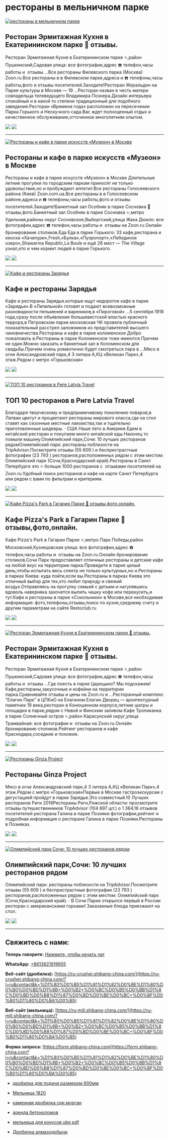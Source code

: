 # рестораны в мельничном парке

<a href="https://swt.shibang-china.com/?l=ru&img&k=%D1%80%D0%B5%D1%81%D1%82%D0%BE%D1%80%D0%B0%D0%BD%D1%8B+%D0%B2+%D0%BC%D0%B5%D0%BB%D1%8C%D0%BD%D0%B8%D1%87%D0%BD%D0%BE%D0%BC+%D0%BF%D0%B0%D1%80%D0%BA%D0%B5" target="_blank">![рестораны в мельничном парке](http://static.shibang-china.com/all-800x300/471.jpg)</a>

## Ресторан Эрмитажная Кухня в Екатерининском парке 🍴 отзывы.
Ресторан Эрмитажная Кухня в Екатерининском парке ⭐️,район Пушкинский,Садовая улица: все фотографии,адрес ☎️ телефон,часы работы и ️ отзывы …Все рестораны Филевского парка (Москва) Zoon.ru.Все рестораны в в Филевском парке,адреса и ☎️ телефоны,часы работы,фото и отзывы посетителей.Заходите!Ресторан Жеральдин на Парке культуры в Москве — 19 …Ресторан назван в честь матери совладельца телеведущего Владимира Познера.Дизайн интерьера спокойный и в какой то степени традиционный для подобного заведения.Ресторан &#171;Времена года&#187; расположен на пересечении Парка Горького и Нескучного сада.Вас ждет полноценный отдых и качественное обслуживание,отточенное многолетним опытом.


<a href="https://whatsapp.shibangsoft.com/WhatsApp.php" target="_blank" title="WhatsApp">![](http://static.shibang-china.com/icon/whatsapp.png)</a> <a href="https://swt.shibang-china.com/?l=ru&icon&k=%D1%80%D0%B5%D1%81%D1%82%D0%BE%D1%80%D0%B0%D0%BD%D1%8B+%D0%B2+%D0%BC%D0%B5%D0%BB%D1%8C%D0%BD%D0%B8%D1%87%D0%BD%D0%BE%D0%BC+%D0%BF%D0%B0%D1%80%D0%BA%D0%B5" target="_blank">![](http://static.shibang-china.com/icon/chat-ru.png)</a>

---

<a href="https://swt.shibang-china.com/?l=ru&img&k=%D1%80%D0%B5%D1%81%D1%82%D0%BE%D1%80%D0%B0%D0%BD%D1%8B+%D0%B2+%D0%BC%D0%B5%D0%BB%D1%8C%D0%BD%D0%B8%D1%87%D0%BD%D0%BE%D0%BC+%D0%BF%D0%B0%D1%80%D0%BA%D0%B5" target="_blank">![Рестораны и кафе в парке искусств &#171;Музеон&#187; в Москве](http://static.shibang-china.com/all-800x300/698.jpg)</a>

## Рестораны и кафе в парке искусств &#171;Музеон&#187; в Москве
Рестораны и кафе в парке искусств &#171;Музеон&#187; в Москве Длительные летние прогулки по городским паркам приносят не только удовольствие,но и пробуждают аппетит.Все рестораны Голосеевского района (Киев) Zoon.com.ua.Все рестораны в в Голосеевском районе,адреса и ☎️ телефоны,часы работы,фото и отзывы посетителей.Заходите!Банкетный зал Особняк в парке Сосновка 🍴 отзывы,фото.Банкетный зал Особняк в парке Сосновка ⭐️,метро Удельная,районы округ Сосновское,Выборгский,улица Жака Дюкло: все фотографии,адрес ☎️ телефон,часы работы и ️ отзывы на Zoon.ru.Онлайн бронирование столиков.Еда Еда в парке Горького: 33 кафе,ресторана и киоска &#171;Хачапури&#187;,Fresh,&#171;Булка&#187;,&#171;Пуэропорт&#187;,&#171;Лебединое озеро&#187;,Shawarma Republic,La Boule и ещё 26 мест — The Village узнал,кто и чем кормит людей в парке Горького.


<a href="https://whatsapp.shibangsoft.com/WhatsApp.php" target="_blank" title="WhatsApp">![](http://static.shibang-china.com/icon/whatsapp.png)</a> <a href="https://swt.shibang-china.com/?l=ru&icon&k=%D1%80%D0%B5%D1%81%D1%82%D0%BE%D1%80%D0%B0%D0%BD%D1%8B+%D0%B2+%D0%BC%D0%B5%D0%BB%D1%8C%D0%BD%D0%B8%D1%87%D0%BD%D0%BE%D0%BC+%D0%BF%D0%B0%D1%80%D0%BA%D0%B5" target="_blank">![](http://static.shibang-china.com/icon/chat-ru.png)</a>

---

<a href="https://swt.shibang-china.com/?l=ru&img&k=%D1%80%D0%B5%D1%81%D1%82%D0%BE%D1%80%D0%B0%D0%BD%D1%8B+%D0%B2+%D0%BC%D0%B5%D0%BB%D1%8C%D0%BD%D0%B8%D1%87%D0%BD%D0%BE%D0%BC+%D0%BF%D0%B0%D1%80%D0%BA%D0%B5" target="_blank">![Кафе и рестораны Зарядья](http://static.shibang-china.com/all-800x300/1315.jpg)</a>

## Кафе и рестораны Зарядья
Кафе и рестораны Зарядья.которые ищут недорогое кафе в парке &#171;Зарядье&#187;.В &#171;Лепильной&#187; готовят и подают всевозможные разновидности пельменей и вареников,в &#171;Пироговой&#187; …5 сентября 1918 года,сразу после объявления большевистской властью красного террора,в Петровском парке московская ЧК провела публичный показательный расстрел заложников из представителей высшего чиновничества.Рестораны и кафе в парке коломенское Добро пожаловать в.Рестораны в парке Коломенское тоже имеются.Причем не один.Можно заказать и банкетный зал в Коломенском для свадьбы.Причем очень романтично будет смотреться пара в …Мясо в огне Александровский парк,4 3 литера А,КЦ &#171;Великан Парк&#187;,4 этаж.Рядом с метро &#171;Горьковская&#187;


<a href="https://whatsapp.shibangsoft.com/WhatsApp.php" target="_blank" title="WhatsApp">![](http://static.shibang-china.com/icon/whatsapp.png)</a> <a href="https://swt.shibang-china.com/?l=ru&icon&k=%D1%80%D0%B5%D1%81%D1%82%D0%BE%D1%80%D0%B0%D0%BD%D1%8B+%D0%B2+%D0%BC%D0%B5%D0%BB%D1%8C%D0%BD%D0%B8%D1%87%D0%BD%D0%BE%D0%BC+%D0%BF%D0%B0%D1%80%D0%BA%D0%B5" target="_blank">![](http://static.shibang-china.com/icon/chat-ru.png)</a>

---

<a href="https://swt.shibang-china.com/?l=ru&img&k=%D1%80%D0%B5%D1%81%D1%82%D0%BE%D1%80%D0%B0%D0%BD%D1%8B+%D0%B2+%D0%BC%D0%B5%D0%BB%D1%8C%D0%BD%D0%B8%D1%87%D0%BD%D0%BE%D0%BC+%D0%BF%D0%B0%D1%80%D0%BA%D0%B5" target="_blank">![ТОП 10 ресторанов в Риге Latvia Travel](http://static.shibang-china.com/all-800x300/240.jpg)</a>

## ТОП 10 ресторанов в Риге Latvia Travel
Благодаря творческому и предприимчивому поколению поваров,в Латвии цветут и процветают рестораны мирового класса,где на стол ставят как сезонные местные лакомства,так и тщательно приготовленные шедевры.&nbsp;&#0183;&#32;США Наше лето в Америке.Едем в китайский ресторан и покупаем много китайской еды.Наконец то помыли машину.Олимпийский парк,Сочи: 10 лучших ресторанов рядомОлимпийский парк: рестораны поблизости на TripAdvisor.Посмотрите отзывы (55 609 ) и беспристрастные фотографии (23 793 ) ресторанов,расположенных рядом с этим местом: Олимпийский парк (Сочи,Краснодарский край).Рестораны в Санкт Петербурге это ⭐️ больше 1000 ресторанов с ️ отзывами посетителей на Zoon.ru.Удобный поиск ресторанов и кафе на карте Санкт Петербурга или рядом с вами по фильтрам и критериям.


<a href="https://whatsapp.shibangsoft.com/WhatsApp.php" target="_blank" title="WhatsApp">![](http://static.shibang-china.com/icon/whatsapp.png)</a> <a href="https://swt.shibang-china.com/?l=ru&icon&k=%D1%80%D0%B5%D1%81%D1%82%D0%BE%D1%80%D0%B0%D0%BD%D1%8B+%D0%B2+%D0%BC%D0%B5%D0%BB%D1%8C%D0%BD%D0%B8%D1%87%D0%BD%D0%BE%D0%BC+%D0%BF%D0%B0%D1%80%D0%BA%D0%B5" target="_blank">![](http://static.shibang-china.com/icon/chat-ru.png)</a>

---

<a href="https://swt.shibang-china.com/?l=ru&img&k=%D1%80%D0%B5%D1%81%D1%82%D0%BE%D1%80%D0%B0%D0%BD%D1%8B+%D0%B2+%D0%BC%D0%B5%D0%BB%D1%8C%D0%BD%D0%B8%D1%87%D0%BD%D0%BE%D0%BC+%D0%BF%D0%B0%D1%80%D0%BA%D0%B5" target="_blank">![Кафе Pizza's Park в Гагарин Парке 🍴 отзывы,фото,онлайн.](http://static.shibang-china.com/all-800x300/244.jpg)</a>

## Кафе Pizza's Park в Гагарин Парке 🍴 отзывы,фото,онлайн.
Кафе Pizza's Park в Гагарин Парке ⭐️,метро Парк Победы,район Московский,Кузнецовская улица: все фотографии,адрес ☎️ телефон,часы работы и ️ отзывы на Zoon.ru.Онлайн бронирование столиков.Сочи Парк предоставляет отличные рестораны и детские кафе на любой вкус на территории парка.Проведите в парке целый день,чтобы испытать весь спектр не только культурных,но и.Рестораны в парках Киева: куда пойти,если вы.Рестораны в парках Киева это отличный выбор для тех,кто любит природу и свежий воздух.Отправляясь на прогулку семьей с детьми и нагулявшись вдоволь наверняка захочется выпить чашку кофе или перекусить,и тут.Кафе и рестораны в парке &#171;Сокольники&#187; в Москве,вся необходимая информация: фото,телефоны,отзывы,поиск по кухне,среднему счету и другим параметрам на сайте Restoclub.ru


<a href="https://whatsapp.shibangsoft.com/WhatsApp.php" target="_blank" title="WhatsApp">![](http://static.shibang-china.com/icon/whatsapp.png)</a> <a href="https://swt.shibang-china.com/?l=ru&icon&k=%D1%80%D0%B5%D1%81%D1%82%D0%BE%D1%80%D0%B0%D0%BD%D1%8B+%D0%B2+%D0%BC%D0%B5%D0%BB%D1%8C%D0%BD%D0%B8%D1%87%D0%BD%D0%BE%D0%BC+%D0%BF%D0%B0%D1%80%D0%BA%D0%B5" target="_blank">![](http://static.shibang-china.com/icon/chat-ru.png)</a>

---

<a href="https://swt.shibang-china.com/?l=ru&img&k=%D1%80%D0%B5%D1%81%D1%82%D0%BE%D1%80%D0%B0%D0%BD%D1%8B+%D0%B2+%D0%BC%D0%B5%D0%BB%D1%8C%D0%BD%D0%B8%D1%87%D0%BD%D0%BE%D0%BC+%D0%BF%D0%B0%D1%80%D0%BA%D0%B5" target="_blank">![Ресторан Эрмитажная Кухня в Екатерининском парке 🍴 отзывы.](http://static.shibang-china.com/all-800x300/848.jpg)</a>

## Ресторан Эрмитажная Кухня в Екатерининском парке 🍴 отзывы.
Ресторан Эрмитажная Кухня в Екатерининском парке ⭐️,район Пушкинский,Садовая улица: все фотографии,адрес ☎️ телефон,часы работы и ️ отзывы …Где поесть в парке Царицыно? Мы подскажем! Кафе,рестораны,закусочные и кофейни на территории парка.Сравнивайте отзывы и цены на Zoon.ru и …Ресторанный комплекс &quot;Елагин Парк&quot; в ЦПКиО на Елагином.Елагин Дворец — архитектурный памятник 19 века,ресторан в Конюшенном корпусе,летние шатры и площадки в парке,рядом с Невой и Финским заливом.Кафе Тропиканка в парке Солнечный остров ⭐️,район Карасунский округ,улица Трамвайная: все фотографии и ️ отзывы на Zoon.ru.Онлайн бронирование столиков.Рейтинг ресторанов и кафе Краснодара,соседние и похожие.


<a href="https://whatsapp.shibangsoft.com/WhatsApp.php" target="_blank" title="WhatsApp">![](http://static.shibang-china.com/icon/whatsapp.png)</a> <a href="https://swt.shibang-china.com/?l=ru&icon&k=%D1%80%D0%B5%D1%81%D1%82%D0%BE%D1%80%D0%B0%D0%BD%D1%8B+%D0%B2+%D0%BC%D0%B5%D0%BB%D1%8C%D0%BD%D0%B8%D1%87%D0%BD%D0%BE%D0%BC+%D0%BF%D0%B0%D1%80%D0%BA%D0%B5" target="_blank">![](http://static.shibang-china.com/icon/chat-ru.png)</a>

---

<a href="https://swt.shibang-china.com/?l=ru&img&k=%D1%80%D0%B5%D1%81%D1%82%D0%BE%D1%80%D0%B0%D0%BD%D1%8B+%D0%B2+%D0%BC%D0%B5%D0%BB%D1%8C%D0%BD%D0%B8%D1%87%D0%BD%D0%BE%D0%BC+%D0%BF%D0%B0%D1%80%D0%BA%D0%B5" target="_blank">![Рестораны Ginza Project](http://static.shibang-china.com/all-800x300/1110.jpg)</a>

## Рестораны Ginza Project
Мясо в огне Александровский парк,4 3 литера А,КЦ &#171;Великан Парк&#187;,4 этаж.Рядом с метро &#171;Горьковская&#187;Первые в Москве гастроэкскурсии с дегустацией пройдут в парке Зарядье.Это совместный.10 Лучших ресторанов Риги 2019Рестораны Риги,Рижской области: просмотрите отзывы путешественников TripAdvisor (104 697 шт.) о 1 364.16 отзывов посетителей ресторана Галина в парке Позняки фотографии,рейтинг и подробная информация о ресторане Галина в парке Позняки.Рестораны в Позняках.


<a href="https://whatsapp.shibangsoft.com/WhatsApp.php" target="_blank" title="WhatsApp">![](http://static.shibang-china.com/icon/whatsapp.png)</a> <a href="https://swt.shibang-china.com/?l=ru&icon&k=%D1%80%D0%B5%D1%81%D1%82%D0%BE%D1%80%D0%B0%D0%BD%D1%8B+%D0%B2+%D0%BC%D0%B5%D0%BB%D1%8C%D0%BD%D0%B8%D1%87%D0%BD%D0%BE%D0%BC+%D0%BF%D0%B0%D1%80%D0%BA%D0%B5" target="_blank">![](http://static.shibang-china.com/icon/chat-ru.png)</a>

---

<a href="https://swt.shibang-china.com/?l=ru&img&k=%D1%80%D0%B5%D1%81%D1%82%D0%BE%D1%80%D0%B0%D0%BD%D1%8B+%D0%B2+%D0%BC%D0%B5%D0%BB%D1%8C%D0%BD%D0%B8%D1%87%D0%BD%D0%BE%D0%BC+%D0%BF%D0%B0%D1%80%D0%BA%D0%B5" target="_blank">![Олимпийский парк,Сочи: 10 лучших ресторанов рядом](http://static.shibang-china.com/all-800x300/1169.jpg)</a>

## Олимпийский парк,Сочи: 10 лучших ресторанов рядом
Олимпийский парк: рестораны поблизости на TripAdvisor.Посмотрите отзывы (55 609 ) и беспристрастные фотографии (23 793 ) ресторанов,расположенных рядом с этим местом: Олимпийский парк (Сочи,Краснодарский край).&nbsp;&#0183;&#32;В Сочи Парке открылся первый в России ресторан с американскими горками! Заказанные блюда приезжают на стол.

<a href="https://whatsapp.shibangsoft.com/WhatsApp.php" target="_blank" title="WhatsApp">![](http://static.shibang-china.com/icon/whatsapp.png)</a> <a href="https://swt.shibang-china.com/?l=ru&icon&k=%D1%80%D0%B5%D1%81%D1%82%D0%BE%D1%80%D0%B0%D0%BD%D1%8B+%D0%B2+%D0%BC%D0%B5%D0%BB%D1%8C%D0%BD%D0%B8%D1%87%D0%BD%D0%BE%D0%BC+%D0%BF%D0%B0%D1%80%D0%BA%D0%B5" target="_blank">![](http://static.shibang-china.com/icon/chat-ru.png)</a>

---
## Свяжитесь с нами:

**Теперь говорите:** [Нажмите, чтобы начать чат](https://swt.shibang-china.com?l=ru&contact&k=%D1%80%D0%B5%D1%81%D1%82%D0%BE%D1%80%D0%B0%D0%BD%D1%8B+%D0%B2+%D0%BC%D0%B5%D0%BB%D1%8C%D0%BD%D0%B8%D1%87%D0%BD%D0%BE%D0%BC+%D0%BF%D0%B0%D1%80%D0%BA%D0%B5)

**WhatsApp:**  [+8613621919955](https://whatsapp.shibangsoft.com/WhatsApp.php)

**Веб-сайт (дробилка):** [https://ru-crusher.shibang-china.com/](https://ru-crusher.shibang-china.com/?l=ru&contact&k=%D1%80%D0%B5%D1%81%D1%82%D0%BE%D1%80%D0%B0%D0%BD%D1%8B+%D0%B2+%D0%BC%D0%B5%D0%BB%D1%8C%D0%BD%D0%B8%D1%87%D0%BD%D0%BE%D0%BC+%D0%BF%D0%B0%D1%80%D0%BA%D0%B5)

**Веб-сайт (мельница):** [https://ru-mill.shibang-china.com/](https://ru-mill.shibang-china.com/?l=ru&contact&k=%D1%80%D0%B5%D1%81%D1%82%D0%BE%D1%80%D0%B0%D0%BD%D1%8B+%D0%B2+%D0%BC%D0%B5%D0%BB%D1%8C%D0%BD%D0%B8%D1%87%D0%BD%D0%BE%D0%BC+%D0%BF%D0%B0%D1%80%D0%BA%D0%B5)

**Форма запроса:** [https://form.shibang-china.com](https://form.shibang-china.com?l=ru&contact&k=%D1%80%D0%B5%D1%81%D1%82%D0%BE%D1%80%D0%B0%D0%BD%D1%8B+%D0%B2+%D0%BC%D0%B5%D0%BB%D1%8C%D0%BD%D0%B8%D1%87%D0%BD%D0%BE%D0%BC+%D0%BF%D0%B0%D1%80%D0%BA%D0%B5)

* [дробилка для подачи размером 600мм](../132/%D0%B4%D1%80%D0%BE%D0%B1%D0%B8%D0%BB%D0%BA%D0%B0%20%D0%B4%D0%BB%D1%8F%20%D0%BF%D0%BE%D0%B4%D0%B0%D1%87%D0%B8%20%D1%80%D0%B0%D0%B7%D0%BC%D0%B5%D1%80%D0%BE%D0%BC%20600%D0%BC%D0%BC.md)

* [Мельница 1820](../131/%D0%9C%D0%B5%D0%BB%D1%8C%D0%BD%D0%B8%D1%86%D0%B0%201820.md)

* [каменная дробилка сри морган](../134/%D0%BA%D0%B0%D0%BC%D0%B5%D0%BD%D0%BD%D0%B0%D1%8F%20%D0%B4%D1%80%D0%BE%D0%B1%D0%B8%D0%BB%D0%BA%D0%B0%20%D1%81%D1%80%D0%B8%20%D0%BC%D0%BE%D1%80%D0%B3%D0%B0%D0%BD.md)

* [аренда бетоноломов](../133/%D0%B0%D1%80%D0%B5%D0%BD%D0%B4%D0%B0%20%D0%B1%D0%B5%D1%82%D0%BE%D0%BD%D0%BE%D0%BB%D0%BE%D0%BC%D0%BE%D0%B2.md)

* [мельница для конусов ube pdf](../133/%D0%BC%D0%B5%D0%BB%D1%8C%D0%BD%D0%B8%D1%86%D0%B0%20%D0%B4%D0%BB%D1%8F%20%D0%BA%D0%BE%D0%BD%D1%83%D1%81%D0%BE%D0%B2%20ube%20pdf.md)

* [Дробилка алмазодобычи](../131/%D0%94%D1%80%D0%BE%D0%B1%D0%B8%D0%BB%D0%BA%D0%B0%20%D0%B0%D0%BB%D0%BC%D0%B0%D0%B7%D0%BE%D0%B4%D0%BE%D0%B1%D1%8B%D1%87%D0%B8.md)